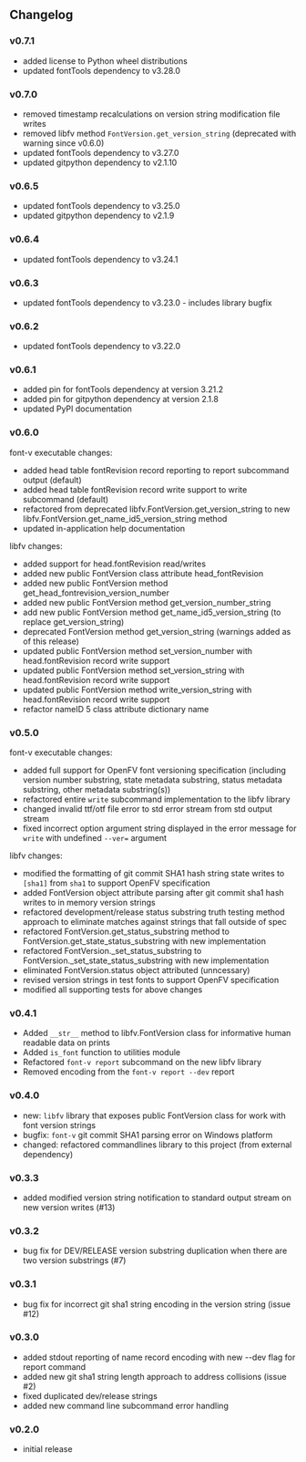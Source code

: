 ## Changelog

### v0.7.1

- added license to Python wheel distributions
- updated fontTools dependency to v3.28.0

### v0.7.0

- removed timestamp recalculations on version string modification file writes
- removed libfv method `FontVersion.get_version_string` (deprecated with warning since v0.6.0)
- updated fontTools dependency to v3.27.0
- updated gitpython dependency to v2.1.10

### v0.6.5

- updated fontTools dependency to v3.25.0
- updated gitpython dependency to v2.1.9

### v0.6.4

- updated fontTools dependency to v3.24.1

### v0.6.3

- updated fontTools dependency to v3.23.0 - includes library bugfix

### v0.6.2

- updated fontTools dependency to v3.22.0

### v0.6.1

- added pin for fontTools dependency at version 3.21.2
- added pin for gitpython dependency at version 2.1.8
- updated PyPI documentation

### v0.6.0

font-v executable changes:

- added head table fontRevision record reporting to report subcommand output (default)
- added head table fontRevision record write support to write subcommand (default)
- refactored from deprecated libfv.FontVersion.get_version_string to new libfv.FontVersion.get_name_id5_version_string method
- updated in-application help documentation

libfv changes:

- added support for head.fontRevision read/writes
- added new public FontVersion class attribute head_fontRevision
- added new public FontVersion method get_head_fontrevision_version_number
- added new public FontVersion method get_version_number_string
- add new public FontVersion method get_name_id5_version_string (to replace get_version_string)
- deprecated FontVersion method get_version_string (warnings added as of this release)
- updated public FontVersion method set_version_number with head.fontRevision record write support
- updated public FontVersion method set_version_string with head.fontRevision record write support
- updated public FontVersion method write_version_string with head.fontRevision record write support
- refactor nameID 5 class attribute dictionary name

### v0.5.0

font-v executable changes:

- added full support for OpenFV font versioning specification (including version number substring, state metadata substring, status metadata substring, other metadata substring(s))
- refactored entire `write` subcommand implementation to the libfv library
- changed invalid ttf/otf file error to std error stream from std output stream
- fixed incorrect option argument string displayed in the error message for `write` with undefined `--ver=` argument

libfv changes:

- modified the formatting of git commit SHA1 hash string state writes to `[sha1]` from `sha1` to support OpenFV specification
- added FontVersion object attribute parsing after git commit sha1 hash writes to in memory version strings
- refactored development/release status substring truth testing method approach to eliminate matches against strings that fall outside of spec
- refactored FontVersion.get_status_substring method to FontVersion.get_state_status_substring with new implementation
- refactored FontVersion._set_status_substring to FontVersion._set_state_status_substring with new implementation
- eliminated FontVersion.status object attributed (unncessary)
- revised version strings in test fonts to support OpenFV specification
- modified all supporting tests for above changes

### v0.4.1

- Added `__str__` method to libfv.FontVersion class for informative human readable data on prints
- Added `is_font` function to utilities module
- Refactored `font-v report` subcommand on the new libfv library
- Removed encoding from the `font-v report --dev` report

### v0.4.0

- new: `libfv` library that exposes public FontVersion class for work with font version strings
- bugfix: `font-v` git commit SHA1 parsing error on Windows platform
- changed: refactored commandlines library to this project (from external dependency)

### v0.3.3

- added modified version string notification to standard output stream on new version writes (#13)

### v0.3.2

- bug fix for DEV/RELEASE version substring duplication when there are two version substrings (#7)

### v0.3.1

- bug fix for incorrect git sha1 string encoding in the version string (issue #12)

### v0.3.0

- added stdout reporting of name record encoding with new --dev flag for report command
- added new git sha1 string length approach to address collisions (issue #2)
- fixed duplicated dev/release strings
- added new command line subcommand error handling

### v0.2.0

- initial release
